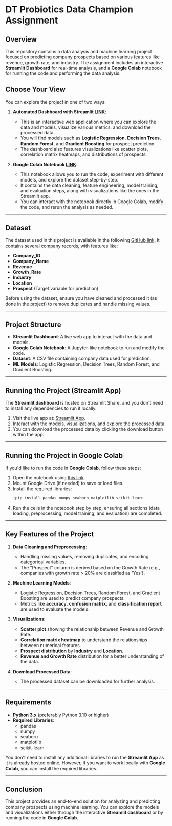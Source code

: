 # DT Probiotics Data Champion Assignment

## Overview

This repository contains a data analysis and machine learning project focused on predicting company prospects based on various features like revenue, growth rate, and industry. The assignment includes an interactive **Streamlit Dashboard** for real-time analysis, and a **Google Colab** notebook for running the code and performing the data analysis.

## Choose Your View

You can explore the project in one of two ways:

1. **Automated Dashboard with Streamlit [LINK](https://dt-probiotics-data-champion-assignment-7nedwf4hekxrj37nbpuappp.streamlit.app/)**: 
   - This is an interactive web application where you can explore the data and models, visualize various metrics, and download the processed data.
   - You will find models such as **Logistic Regression**, **Decision Trees**, **Random Forest**, and **Gradient Boosting** for prospect prediction.
   - The dashboard also features visualizations like scatter plots, correlation matrix heatmaps, and distributions of prospects.

2. **Google Colab Notebook [LINK](https://colab.research.google.com/drive/1J68d3Yn5sM_WU219_-dKOS86aZykOSdP#scrollTo=aHP3iCkZKk1l)**: 
   - This notebook allows you to run the code, experiment with different models, and explore the dataset step-by-step. 
   - It contains the data cleaning, feature engineering, model training, and evaluation steps, along with visualizations like the ones in the Streamlit app.
   - You can interact with the notebook directly in Google Colab, modify the code, and rerun the analysis as needed.

---

## Dataset

The dataset used in this project is available in the following [GitHub link](https://github.com/Rahulaggl/DT-Probiotics-Data-Champion-Assignment/blob/main/Task_Records.csv). It contains several company records, with features like:

- **Company_ID**
- **Company_Name**
- **Revenue**
- **Growth_Rate**
- **Industry**
- **Location**
- **Prospect** (Target variable for prediction)

Before using the dataset, ensure you have cleaned and processed it (as done in the project) to remove duplicates and handle missing values.

---

## Project Structure

- **Streamlit Dashboard**: A live web app to interact with the data and models.
- **Google Colab Notebook**: A Jupyter-like notebook to run and modify the code.
- **Dataset**: A CSV file containing company data used for prediction.
- **ML Models**: Logistic Regression, Decision Trees, Random Forest, and Gradient Boosting.

---

## Running the Project (Streamlit App)

The **Streamlit dashboard** is hosted on Streamlit Share, and you don't need to install any dependencies to run it locally.

1. Visit the live app at: [Streamlit App](https://dt-probiotics-data-champion-assignment-7nedwf4hekxrj37nbpuappp.streamlit.app/).
2. Interact with the models, visualizations, and explore the processed data.
3. You can download the processed data by clicking the download button within the app.

---

## Running the Project in Google Colab

If you'd like to run the code in **Google Colab**, follow these steps:

1. Open the notebook using [this link](https://colab.research.google.com/drive/1J68d3Yn5sM_WU219_-dKOS86aZykOSdP#scrollTo=aHP3iCkZKk1l).
2. Mount Google Drive (if needed) to save or load files.
3. Install the required libraries:
   ```bash
   !pip install pandas numpy seaborn matplotlib scikit-learn
   ```
4. Run the cells in the notebook step by step, ensuring all sections (data loading, preprocessing, model training, and evaluation) are completed.

---

## Key Features of the Project

1. **Data Cleaning and Preprocessing**: 
   - Handling missing values, removing duplicates, and encoding categorical variables.
   - The "Prospect" column is derived based on the Growth Rate (e.g., companies with growth rate > 20% are classified as 'Yes').

2. **Machine Learning Models**: 
   - Logistic Regression, Decision Trees, Random Forest, and Gradient Boosting are used to predict company prospects.
   - Metrics like **accuracy**, **confusion matrix**, and **classification report** are used to evaluate the models.

3. **Visualizations**:
   - **Scatter plot** showing the relationship between Revenue and Growth Rate.
   - **Correlation matrix heatmap** to understand the relationships between numerical features.
   - **Prospect distribution** by **Industry** and **Location**.
   - **Revenue and Growth Rate** distribution for a better understanding of the data.

4. **Download Processed Data**: 
   - The processed dataset can be downloaded for further analysis.

---

## Requirements

- **Python 3.x** (preferably Python 3.10 or higher)
- **Required Libraries**:
  - pandas
  - numpy
  - seaborn
  - matplotlib
  - scikit-learn

You don't need to install any additional libraries to run the **Streamlit App** as it is already hosted online. However, if you want to work locally with **Google Colab**, you can install the required libraries.

---

## Conclusion

This project provides an end-to-end solution for analyzing and predicting company prospects using machine learning. You can explore the models and visualizations either through the interactive **Streamlit dashboard** or by running the code in **Google Colab**.


